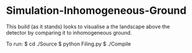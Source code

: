 # Simulation-Inhomogeneous-Ground

This build (as it stands) looks to visualise a the landscape above the detector by comparing it to inhomogeneous ground. 

To run:
$ cd ./Source
$ python Filing.py
$ ./Compile


